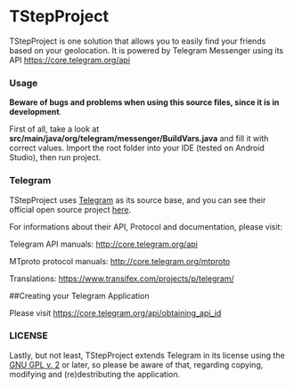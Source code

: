# TStepProject
TStepProject is one solution that allows you to easily find your friends based on your geolocation. It is powered by Telegram Messenger using its API https://core.telegram.org/api

### Usage

**Beware of bugs and problems when using this source files, since it is in development**.

First of all, take a look at **src/main/java/org/telegram/messenger/BuildVars.java** and fill it with correct values.
Import the root folder into your IDE (tested on Android Studio), then run project.

### Telegram 

TStepProject uses [Telegram](http://telegram.org) as its source base, and you can see their official open source project [here](https://github.com/DrKLO/Telegram).

For informations about their API, Protocol and documentation, please visit:

Telegram API manuals: http://core.telegram.org/api

MTproto protocol manuals: http://core.telegram.org/mtproto

Translations:  https://www.transifex.com/projects/p/telegram/

##Creating your Telegram Application

Please visit https://core.telegram.org/api/obtaining_api_id

### LICENSE
Lastly, but not least, TStepProject extends Telegram in its license using the [GNU GPL v. 2](https://www.gnu.org/licenses/old-licenses/gpl-2.0.en.html) or later, so please be aware of that, regarding copying, modifying and (re)destributing the application.
